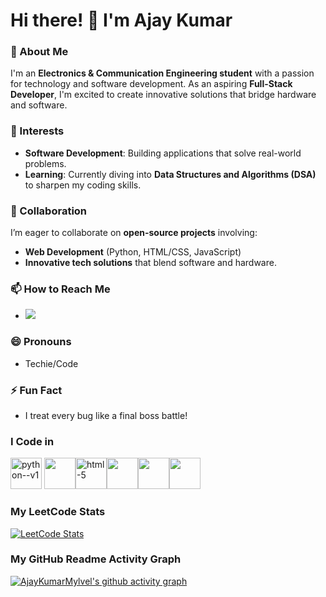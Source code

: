 # Hi there! 👋 I'm Ajay Kumar

### 🌟 About Me
I'm an **Electronics & Communication Engineering student** with a passion for technology and software development. As an aspiring **Full-Stack Developer**, I'm excited to create innovative solutions that bridge hardware and software.

### 👀 Interests
- **Software Development**: Building applications that solve real-world problems.
- **Learning**: Currently diving into **Data Structures and Algorithms (DSA)** to sharpen my coding skills.

### 💞 Collaboration
I’m eager to collaborate on **open-source projects** involving:
- **Web Development** (Python, HTML/CSS, JavaScript)
- **Innovative tech solutions** that blend software and hardware.
### 📫 How to Reach Me
- [<img src="https://img.shields.io/badge/LinkedIn-0077B5?style=for-the-badge&logo=linkedin&logoColor=white" />](https://www.linkedin.com/in/ajay-kumar-mylvel/)
### 😄 Pronouns
- Techie/Code

### ⚡ Fun Fact
- I treat every bug like a final boss battle!

### I Code in 
<img width="50" height="50" src="https://img.icons8.com/color/48/python--v1.png" alt="python--v1"/> <img height="50" width="50" src="https://img.icons8.com/color/48/000000/c-programming.png" /><img width="50" height="50" src="https://img.icons8.com/arcade/50/html-5.png" alt="html-5"/><img height="50" width="50" src="https://img.icons8.com/color/48/000000/css3.png" /><img height="50" width="50" src="https://img.icons8.com/color/48/000000/javascript.png"/><img height="50" width="50" src="https://img.icons8.com/color/48/000000/mysql-logo.png"/>

### My LeetCode Stats
[![LeetCode Stats](https://leetcard.jacoblin.cool/Ajaykumar_Mylvel?theme=dark&font=Manjari)](https://leetcode.com/u/Ajaykumar_Mylvel/)

### My GitHub Readme Activity Graph
[![AjayKumarMylvel's github activity graph](https://github-readme-activity-graph.vercel.app/graph?username=AjayKumarMylvel&bg_color=000000&color=ffffff&line=00fa1d&point=fbf4f4&area=true&hide_border=true)](https://github.com/ashutosh00710/github-readme-activity-graph)
